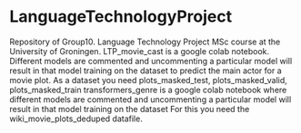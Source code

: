 # LanguageTechnologyProject
Repository of Group10. Language Technology Project MSc course at the University of Groningen.
LTP_movie_cast is a google colab notebook. Different models are commented and uncommenting a particular model will result in that model training on the dataset to predict the main actor for a movie plot. As a dataset you need plots_masked_test, plots_masked_valid, plots_masked_train
transformers_genre is a google colab notebook where different models are commented  and uncommenting a particular model will result in that model training on the dataset For this you need the wiki_movie_plots_deduped datafile.

